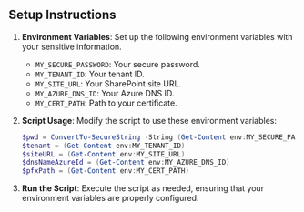 ## Setup Instructions

1. **Environment Variables**: Set up the following environment variables with your sensitive information.
   - `MY_SECURE_PASSWORD`: Your secure password.
   - `MY_TENANT_ID`: Your tenant ID.
   - `MY_SITE_URL`: Your SharePoint site URL.
   - `MY_AZURE_DNS_ID`: Your Azure DNS ID.
   - `MY_CERT_PATH`: Path to your certificate.

2. **Script Usage**: Modify the script to use these environment variables:
    ```powershell
    $pwd = ConvertTo-SecureString -String (Get-Content env:MY_SECURE_PASSWORD) -Force -AsPlainText
    $tenant = (Get-Content env:MY_TENANT_ID)
    $siteURL = (Get-Content env:MY_SITE_URL)
    $dnsNameAzureId = (Get-Content env:MY_AZURE_DNS_ID)
    $pfxPath = (Get-Content env:MY_CERT_PATH)
    ```

3. **Run the Script**: Execute the script as needed, ensuring that your environment variables are properly configured.
